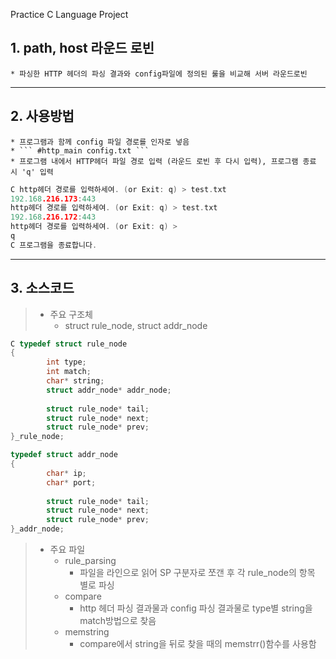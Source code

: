 Practice C Language Project

## 1. path, host 라운드 로빈
	* 파싱한 HTTP 헤더의 파싱 결과와 config파일에 정의된 룰을 비교해 서버 라운드로빈
***
## 2. 사용방법
	* 프로그램과 함께 config 파일 경로를 인자로 넣음
	* ``` #http_main config.txt ```
	* 프로그램 내에서 HTTP헤더 파일 경로 입력 (라운드 로빈 후 다시 입력), 프로그램 종료 시 'q' 입력
~~~ C
C http헤더 경로를 입력하세여. (or Exit: q) > test.txt
192.168.216.173:443
http헤더 경로를 입력하세여. (or Exit: q) > test.txt
192.168.216.172:443
http헤더 경로를 입력하세여. (or Exit: q) > 
q
C 프로그램을 종료합니다.
~~~
***
## 3. 소스코드
> * 주요 구조체
>	* struct rule_node, struct addr_node
~~~ C
C typedef struct rule_node
{
 		int type;
 		int match;
		char* string;
 		struct addr_node* addr_node;
		 
		struct rule_node* tail;
		struct rule_node* next;
		struct rule_node* prev;
}_rule_node;

typedef struct addr_node
{
 		char* ip;
		char* port;
		
		struct rule_node* tail;
 		struct rule_node* next;
 		struct rule_node* prev;
}_addr_node;
~~~
> * 주요 파일
>	* rule_parsing
>		* 파일을 라인으로 읽어 SP 구분자로 쪼갠 후 각 rule_node의 항목 별로 파싱
>	* compare
>		* http 헤더 파싱 결과물과 config 파싱 결과물로 type별 string을 match방법으로 찾음
>	* memstring
>		* compare에서 string을 뒤로 찾을 때의 memstrr()함수를 사용함
